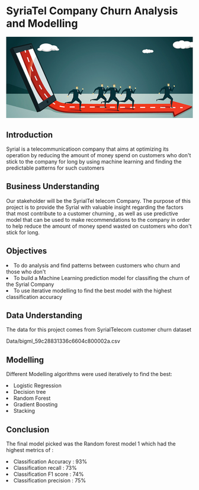 # SyriaTel Company Churn Analysis and Modelling
<img src=images/telecom2.png>

## Introduction
<p> Syrial is a telecommunicatioon company that aims at optimizing its operation by reducing the amount of money 
spend on customers who don't stick to the company for long by using machine learning and finding the predictable 
patterns for such customers</p>

## Business Understanding
<p>Our stakeholder will be the SyrialTel telecom Company. The purpose of this project is to provide the Syrial with valuable insight regarding the factors that most contribute to a customer churning , as well as use predictive model that can be used to make recommendations to the company in order to help reduce the amount of money spend wasted on customers who don't stick for long.</p>

##  Objectives
<li> To do analysis and find patterns between customers who churn and those who don't </li>
<li> To build a Machine Learning prediction model for classifing the churn of the Syrial Company </li>
<li> To use iterative modelling to find the best model with the highest classification accuracy </li>

## Data Understanding
<p> The data for this project comes from SyrialTelecom customer churn dataset </p>
<p> Data/bigml_59c28831336c6604c800002a.csv </p>

## Modelling 
<p> Different Modelling algorithms were used iteratively to find the best: </P>
<li> Logistic Regression </li>
<li> Decision tree </li>
<li> Random Forest </li>
<li> Gradient Boosting </li>
<li> Stacking </li>

## Conclusion
<p> The final model picked was the Random forest model 1 which had the highest metrics of :
 <li>Classification Accuracy  : 93% </li>
 <li>Classification recall    : 73% </li>
 <li>Classification F1 score  : 74% </li>
 <li>Classification precision : 75% </li>
</p>
